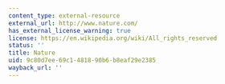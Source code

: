 ```yaml
---
content_type: external-resource
external_url: http://www.nature.com/
has_external_license_warning: true
license: https://en.wikipedia.org/wiki/All_rights_reserved
status: ''
title: Nature
uid: 9c80d7ee-69c1-4818-90b6-b8eaf29e2385
wayback_url: ''
---
```

